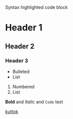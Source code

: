 Syntax highlighted code block

# Header 1
## Header 2
### Header 3

- Bulleted
- List

1. Numbered
2. List

**Bold** and _Italic_ and `Code` text

[kuttok](https://github.com/kaiwin50/ultsFix/blob/main/kutyoo)
